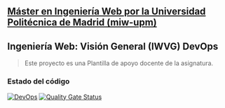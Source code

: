 ## [Máster en Ingeniería Web por la Universidad Politécnica de Madrid (miw-upm)](http://miw.etsisi.upm.es)
## Ingeniería Web: Visión General (IWVG) DevOps
> Este proyecto es una Plantilla de apoyo docente de la asignatura.

### Estado del código
[![DevOps](https://github.com/oliver-upm/iwvg-devops-fernandez-oliver/actions/workflows/test-sonar.yml/badge.svg)](https://github.com/oliver-upm/iwvg-devops-fernandez-oliver/actions/workflows/test-sonar.yml)
[![Quality Gate Status](https://sonarcloud.io/api/project_badges/measure?project=oliver-upm_iwvg-devops-fernandez-oliver&metric=alert_status)](https://sonarcloud.io/summary/new_code?id=oliver-upm_iwvg-devops-fernandez-oliver)
